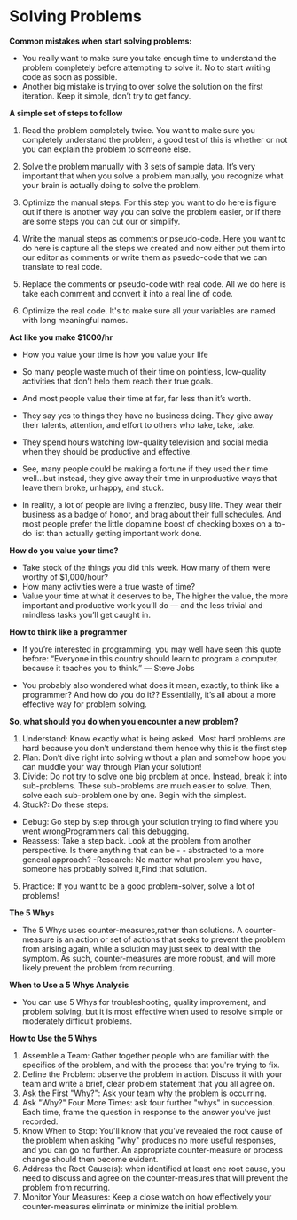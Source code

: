 
# Solving Problems

**Common mistakes when start solving problems:**

- You really want to make sure you take enough time to understand the problem completely before attempting to solve it. No to start writing code as soon as possible.
- Another big mistake is trying to over solve the solution on the first iteration. Keep it simple, don’t try to get fancy.

**A simple set of steps to follow**

1. Read the problem completely twice.
You want to make sure you completely understand the problem, a good test of this is whether or not you can explain the problem to someone else.

2. Solve the problem manually with 3 sets of sample data.
It’s very important that when you solve a problem manually, you recognize what your brain is actually doing to solve the problem.

3. Optimize the manual steps.
For this step you want to do here is figure out if there is another way you can solve the problem easier, or if there are some steps you can cut our or simplify.

4. Write the manual steps as comments or pseudo-code.
Here you want to do here is capture all the steps we created and now either put them into our editor as comments or write them as psuedo-code that we can translate to real code.

5. Replace the comments or pseudo-code with real code.
All we do here is take each comment and convert it into a real line of code.

6. Optimize the real code.
It's to make sure all your variables are named with long meaningful names.

**Act like you make $1000/hr**

- How you value your time is how you value your life

- So many people waste much of their time on pointless, low-quality activities that don’t help them reach their true goals.

- And most people value their time at far, far less than it’s worth.

- They say yes to things they have no business doing. They give away their talents, attention, and effort to others who take, take, take.

- They spend hours watching low-quality television and social media when they should be productive and effective.

- See, many people could be making a fortune if they used their time well…but instead, they give away their time in unproductive ways that leave them broke, unhappy, and stuck.

- In reality, a lot of people are living a frenzied, busy life. They wear their business as a badge of honor, and brag about their full schedules. And most people prefer the little dopamine boost of checking boxes on a to-do list than actually getting important work done.

**How do you value your time?**

- Take stock of the things you did this week. How many of them were worthy of $1,000/hour?
- How many activities were a true waste of time?
- Value your time at what it deserves to be, The higher the value, the more important and productive work you’ll do — and the less trivial and mindless tasks you’ll get caught in.

**How to think like a programmer**

- If you’re interested in programming, you may well have seen this quote before:
“Everyone in this country should learn to program a computer, because it teaches you to think.” — Steve Jobs

- You probably also wondered what does it mean, exactly, to think like a programmer? And how do you do it??
Essentially, it’s all about a more effective way for problem solving.

**So, what should you do when you encounter a new problem?**

1. Understand: Know exactly what is being asked. Most hard problems are hard because you don’t understand them hence why this is the first step
2. Plan: Don’t dive right into solving without a plan and somehow hope you can muddle your way through Plan your solution!
3. Divide: Do not try to solve one big problem at once. Instead, break it into sub-problems. These sub-problems are much easier to solve. Then, solve each sub-problem one by one. Begin with the simplest.
4. Stuck?: Do these steps:

  - Debug: Go step by step through your solution trying to find where you went wrongProgrammers call this debugging.
  - Reassess: Take a step back. Look at the problem from another perspective. Is there anything that can be - -  abstracted to a more general approach?
  -Research: No matter what problem you have, someone has probably solved it,Find that solution.

5. Practice: If you want to be a good problem-solver, solve a lot of problems!

**The 5 Whys** 

- The 5 Whys uses counter-measures,rather than solutions. A counter-measure is an action or set of actions that seeks to prevent the problem from arising again, while a solution may just seek to deal with the symptom. As such, counter-measures are more robust, and will more likely prevent the problem from recurring.

**When to Use a 5 Whys Analysis**

- You can use 5 Whys for troubleshooting, quality improvement, and problem solving, but it is most effective when used to resolve simple or moderately difficult problems.

**How to Use the 5 Whys**

1. Assemble a Team: Gather together people who are familiar with the specifics of the problem, and with the process that you're trying to fix.
2. Define the Problem: observe the problem in action. Discuss it with your team and write a brief, clear problem statement that you all agree on.
3. Ask the First "Why?": Ask your team why the problem is occurring.
4. Ask "Why?" Four More Times: ask four further "whys" in succession. Each time, frame the question in response to the answer you've just recorded.
5. Know When to Stop: You'll know that you've revealed the root cause of the problem when asking "why" produces no more useful responses, and you can go no further. An appropriate counter-measure or process change should then become evident.
6. Address the Root Cause(s): when identified at least one root cause, you need to discuss and agree on the counter-measures that will prevent the problem from recurring.
7. Monitor Your Measures: Keep a close watch on how effectively your counter-measures eliminate or minimize the initial problem.